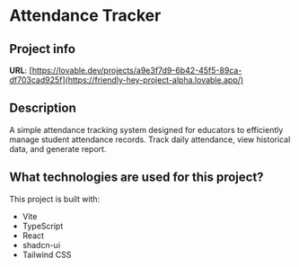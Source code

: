 # Attendance Tracker

## Project info

**URL**: [https://lovable.dev/projects/a9e3f7d9-6b42-45f5-89ca-df703cad925f](https://friendly-hey-project-alpha.lovable.app/)

## Description

A simple attendance tracking system designed for educators to efficiently manage student attendance records. Track daily attendance, view historical data, and generate report.

## What technologies are used for this project?

This project is built with:

- Vite
- TypeScript
- React
- shadcn-ui
- Tailwind CSS


